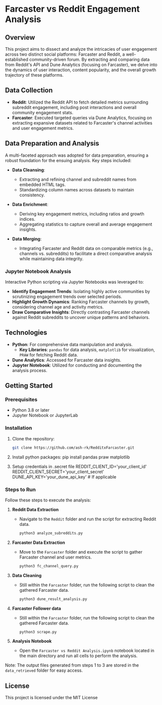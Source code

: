 # Farcaster vs Reddit Engagement Analysis

## Overview

This project aims to dissect and analyze the intricacies of user engagement across two distinct social platforms: Farcaster and Reddit, a well-established community-driven forum. By extracting and comparing data from Reddit's API and Dune Analytics (focusing on Farcaster), we delve into the dynamics of user interaction, content popularity, and the overall growth trajectory of these platforms.

## Data Collection

- **Reddit**: Utilized the Reddit API to fetch detailed metrics surrounding subreddit engagement, including post interactions and overall community engagement stats.
- **Farcaster**: Executed targeted queries via Dune Analytics, focusing on extracting expansive datasets related to Farcaster's channel activities and user engagement metrics.

## Data Preparation and Analysis

A multi-faceted approach was adopted for data preparation, ensuring a robust foundation for the ensuing analysis. Key steps included:

- **Data Cleansing**:
  - Extracting and refining channel and subreddit names from embedded HTML tags.
  - Standardizing column names across datasets to maintain consistency.

- **Data Enrichment**:
  - Deriving key engagement metrics, including ratios and growth indices.
  - Aggregating statistics to capture overall and average engagement insights.

- **Data Merging**:
  - Integrating Farcaster and Reddit data on comparable metrics (e.g., channels vs. subreddits) to facilitate a direct comparative analysis while maintaining data integrity.

### Jupyter Notebook Analysis

Interactive Python scripting via Jupyter Notebooks was leveraged to:

- **Identify Engagement Trends**: Isolating highly active communities by scrutinizing engagement trends over selected periods.
- **Highlight Growth Dynamics**: Ranking Farcaster channels by growth, considering channel age and activity metrics.
- **Draw Comparative Insights**: Directly contrasting Farcaster channels against Reddit subreddits to uncover unique patterns and behaviors.

## Technologies

- **Python**: For comprehensive data manipulation and analysis.
  - **Key Libraries**: `pandas` for data analysis, `matplotlib` for visualization, `PRAW` for fetching Reddit data.
- **Dune Analytics**: Accessed for Farcaster data insights.
- **Jupyter Notebook**: Utilized for conducting and documenting the analysis process.

## Getting Started

### Prerequisites

- Python 3.8 or later
- Jupyter Notebook or JupyterLab

### Installation

1. Clone the repository:
   ```sh
   git clone https://github.com/ash-rk/RedditxFarcaster.git

2. Install python packages:
pip install pandas praw matplotlib

3. Setup credentials in .secret file
REDDIT_CLIENT_ID='your_client_id'
REDDIT_CLIENT_SECRET='your_client_secret'
DUNE_API_KEY='your_dune_api_key'  # If applicable

### Steps to Run

Follow these steps to execute the analysis:

1. **Reddit Data Extraction**
   - Navigate to the `Reddit` folder and run the script for extracting Reddit data.
     ```sh
     python3 analyze_subreddits.py
     ```

2. **Farcaster Data Extraction**
   - Move to the `Farcaster` folder and execute the script to gather Farcaster channel and user metrics.
     ```sh
     python3 fc_channel_query.py
     ```

3. **Data Cleaning**
   - Still within the `Farcaster` folder, run the following script to clean the gathered Farcaster data.
     ```sh
     python3 dune_result_analysis.py
     ```
3. **Farcaster Follower data**
   - Still within the `Farcaster` folder, run the following script to clean the gathered Farcaster data.
     ```sh
     python3 scrape.py
     ```

5. **Analysis Notebook**
   - Open the `Farcaster vs Reddit Analysis.ipynb` notebook located in the main directory and run all cells to perform the analysis.

Note: The output files generated from steps 1 to 3 are stored in the `data_retrieved` folder for easy access.


## License
This project is licensed under the MIT License